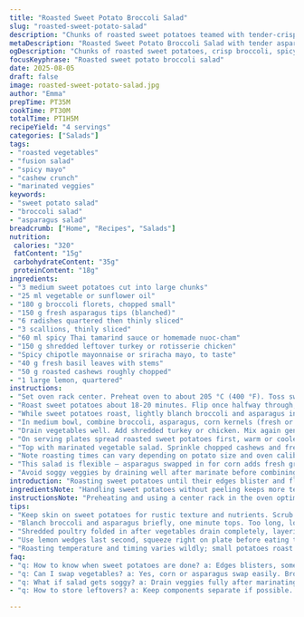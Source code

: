 ```yaml
---
title: "Roasted Sweet Potato Broccoli Salad"
slug: "roasted-sweet-potato-salad"
description: "Chunks of roasted sweet potatoes teamed with tender-crisp broccoli and charred corn kernels. A vibrant combo of radishes and scallions tossed in a tangy, slightly sweet tangy dressing. Shredded cooked chicken folded in, with a bright sprinkle of toasted cashews and fresh herbs. Lime wedges add sharp citrus edge while a dollop of spicy commercial mayo brings creamy heat. Roasting sweet potatoes just right means soft inside, edges browning, a whisper of caramelization. Broccoli and corn quick-blanched then briefly marinated for brightness. Simple tweaks replace traditional ingredients with punchier alternatives for freshness and unexpected texture contrasts."
metaDescription: "Roasted Sweet Potato Broccoli Salad with tender asparagus, tangy tamarind dressing, spicy chipotle mayo, and toasted cashews for crunch and sharp herbal notes."
ogDescription: "Chunks of roasted sweet potatoes, crisp broccoli, spicy chipotle mayo, and marinated veggies tossed in tangy tamarind sauce with fresh herbs and crunchy nuts."
focusKeyphrase: "Roasted sweet potato broccoli salad"
date: 2025-08-05
draft: false
image: roasted-sweet-potato-salad.jpg
author: "Emma"
prepTime: PT35M
cookTime: PT30M
totalTime: PT1H5M
recipeYield: "4 servings"
categories: ["Salads"]
tags:
- "roasted vegetables"
- "fusion salad"
- "spicy mayo"
- "cashew crunch"
- "marinated veggies"
keywords:
- "sweet potato salad"
- "broccoli salad"
- "asparagus salad"
breadcrumb: ["Home", "Recipes", "Salads"]
nutrition: 
 calories: "320"
 fatContent: "15g"
 carbohydrateContent: "35g"
 proteinContent: "18g"
ingredients:
- "3 medium sweet potatoes cut into large chunks"
- "25 ml vegetable or sunflower oil"
- "180 g broccoli florets, chopped small"
- "150 g fresh asparagus tips (blanched)"
- "6 radishes quartered then thinly sliced"
- "3 scallions, thinly sliced"
- "60 ml spicy Thai tamarind sauce or homemade nuoc-cham"
- "150 g shredded leftover turkey or rotisserie chicken"
- "Spicy chipotle mayonnaise or sriracha mayo, to taste"
- "40 g fresh basil leaves with stems"
- "50 g roasted cashews roughly chopped"
- "1 large lemon, quartered"
instructions:
- "Set oven rack center. Preheat oven to about 205 °C (400 °F). Toss sweet potato chunks with oil, salt, and cracked black pepper on baking pan lined with parchment or foil."
- "Roast sweet potatoes about 18-20 minutes. Flip once halfway through, looking for golden caramelized spots plus tender give when poked with fork. If potatoes brown too fast, lower temp slightly. Remove when edges crisped but interior soft."
- "While sweet potatoes roast, lightly blanch broccoli and asparagus in rapidly boiling salted water for 1-1.5 minutes until just vibrant and tender-crisp. Cool quickly under cold water to stop cooking and preserve color."
- "In medium bowl, combine broccoli, asparagus, corn kernels (fresh or thawed and drained), sliced radishes, and scallions. Pour over tamarind or nuoc-cham sauce and toss gently. Allow to marinate 12-15 minutes. Stir once or twice. Sauce should coat but not drown."
- "Drain vegetables well. Add shredded turkey or chicken. Mix again gently to incorporate. This layering of heat and acidity wakes up the poultry."
- "On serving plates spread roasted sweet potatoes first, warm or cooled slightly. Drizzle chipotle or sriracha mayo over potatoes — amount depends on personal tolerance for heat and creaminess."
- "Top with marinated vegetable salad. Sprinkle chopped cashews and fresh basil leaves over everything. Use lemon wedges to squeeze vibrant tartness just before eating."
- "Note roasting times can vary depending on potato size and oven calibration. The sign to stop roasting? Skin slightly blistered, flesh yielding but not mushy. Marinate veggies just enough so they absorb some sharpness but maintain crunch."
- "This salad is flexible — asparagus swapped in for corn adds fresh green sweetness; cashews swapped for pepitas or mild peanuts for different nut oils and flavors. Basil can be substituted with mint or cilantro for a twist. Leftover poultry saves time but roast chicken or turkey from deli also works."
- "Avoid soggy veggies by draining well after marinate before combining. Leftover mayo can be thinned with lime juice or vinegar if too thick. Toast cashews for nutty aroma if desired."
introduction: "Roasting sweet potatoes until their edges blister and flesh softens reveals a complex sweetness that’s slightly caramelized—the smell alone pulls me back each time. Tossing those back-to-the-kitchen moments with crisp-tender broccoli and fresh asparagus gives a refreshing crunch that contrasts beautifully. I always throw in quick-blanched corn or switch it up with asparagus for different veggie notes. Marinading in a tangy tamarind or Vietnamese-style nuoc-cham sauce wakes the entire mixture up with a lively zip that cuts through richness of roasted tubers and poultry. The smoky kick from chipotle mayo? Unmissable—adds creamy heat and a hint of unexpected depth. Cashews toast to a dark golden shade, sharp in bite. Fresh herbs? Basil or mint, depending on mood. Improvisation keeps this salad lively every time."
ingredientsNote: "Handling sweet potatoes without peeling keeps more texture and vitamins intact; I personally leave skin for rustic feel but scrub well. Roasting temperature and time matter: too hot, outside chars before inside softens; too low, potatoes turn mushy and grey. Blanch asparagus or broccoli briefly then plunge into cold ice water—stops cooking, locks color, adds snap. Tamarind sauce variation makes a huge flavor difference: store-bought versions vary wildly in sweetness and salt so taste first. Cashews give buttery crunch but peanuts or lightly toasted sunflower seeds work as allergy considerations or budget substitutes. Chipotle mayo blends heat and acidity; if unavailable, mix plain mayo with smoked paprika and a pinch of cayenne. Fresh herbs elevate bright notes—basil, mint, or cilantro depending on preference."
instructionsNote: "Preheating and using a center rack in the oven optimizes heat circulation for even roasting of sweet potatoes. Toss potatoes evenly in oil and season well—undersalted potatoes are flat in taste. Flip them halfway through roasting for consistent browning. Visual cues: edges browned and some shriveled spots signal caramelization; soft test by piercing chunk with fork for doneness. Blanch broccoli and asparagus in salted boiling water, timing carefully to avoid limp texture. Shocking in ice water immediately stops carryover cooking and locks vibrant green color. Mix veggies with sauce in bowl, tossing lightly to distribute without bruising. Let sit just long enough for flavors to meld but maintain textural contrast. Drain well before folding in shredded poultry to avoid sogginess. Plating starts with warm potatoes for base warmth, mayo drizzled sparsely for cream and heat balance, then crisp veggies and fresh herbs layered on top. Sprinkle toasted nuts last for splash of crunch and final aroma. Lemon wedges aren't garnish—they’re key to balancing richness; squeeze just before eating. If pressed for time, roasting temp can be bumped by 10 degrees but watch for early charring. Mayo can be thinned with lemon juice to blend better over warm potatoes."
tips:
- "Keep skin on sweet potatoes for rustic texture and nutrients. Scrub well, don’t peel unless allergy or mushy preference. Roast at 205 °C, watch edges brown and crisp but inside soft. Flip once, listen for subtle sizzle changes, smell caramel, poke with fork to check tenderness. Too dark? Lower heat slightly. Too pale? Raise temp or extend time."
- "Blanch broccoli and asparagus briefly, one minute tops. Too long, lose crunch and bright green, too short, raw bite. Immediately plunge in ice water. Color locks, cooking stops dead, texture snaps back. Draining well prevents watery salad later. Corn optional, fresh or thawed and drained. Mix quickly but gently with tamarind or nuoc-cham. Let sit just enough to coat without sogginess; 12-15 mins works."
- "Shredded poultry folded in after vegetables drain completely, layering heat and acidity without watering down texture. Use leftover turkey or rotisserie chicken – flexible here. Mayo drizzle last, keep it sparse—too much overwhelms crispness and freshness. Chipotle or sriracha mayo both work but beware spicy threshold; mild can mix in if you want control."
- "Use lemon wedges last second, squeeze right on plate before eating to avoid limp salad. Adjust mayo thickness if too thick with lime juice or vinegar. Toast cashews separately until dark golden, smell nutty oily aroma, snap when cool. Swap nuts if needed: pepitas, peanuts, even sunflower seeds for allergy or flavor variation. Fresh herbs change mood: basil, mint, cilantro. Keep dry until serving."
- "Roasting temperature and timing varies wildly; small potatoes roast faster, watch for spots shriveling and crisping before entire chunk soft. Flip and check softness with fork. Signs to stop roasting: skin blistered, slightly shriveled, tender give inside, not mushy or gray. Marinate veggies for zing, avoid soaking too long or they lose texture. Drain well before adding poultry to prevent soggy salad."
faq:
- "q: How to know when sweet potatoes are done? a: Edges blisters, some brown spots, soft inside but not falling apart. Poke chunk with fork, slight resistance not crunch. Smell caramelizing sugars, sizzle slows down. Flip halfway for even roast. Adjust temp if burning outside early."
- "q: Can I swap vegetables? a: Yes, corn or asparagus swap easily. Broccoli can be replaced by other tender-crisp stuff but timing changes with density. Blanchtime critical to avoid limp texture. Radishes and scallions add sharp crunch but can omit or change. Herbs flexible too, change basil for mint or cilantro depending on flavor approach."
- "q: What if salad gets soggy? a: Drain veggies fully after marinating, this avoids watering down later ingredients. Shred poultry dry, mix gently. Mayo can thin out with lemon or vinegar if too thick but avoid mixing too early or too much moisture. Toast nuts fresh and add last minute to keep crunch intact."
- "q: How to store leftovers? a: Keep components separate if possible. Roast potatoes reheat better than cold, can microwave or briefly oven-warm. Salad stays fresher refrigerated for 1-2 days but loses crunch fast. Mayo or sauce mixed late helps with texture retention. Lemon wedges keep fresh flavor but squeeze only before eating to avoid limpness."

---
```

